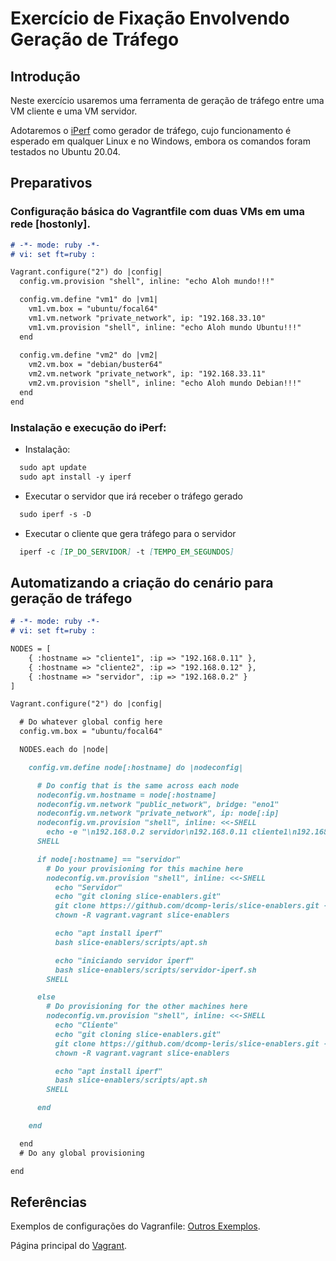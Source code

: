 # Exercício de Fixação Envolvendo Geração de Tráfego

## Introdução

Neste exercício usaremos uma ferramenta de geração de tráfego entre uma VM cliente e uma VM servidor.

Adotaremos o [iPerf](https://iperf.fr/) como gerador de tráfego, cujo funcionamento é esperado em qualquer Linux e no Windows, embora os comandos foram testados no Ubuntu 20.04.

## Preparativos

### Configuração básica do Vagrantfile com duas VMs em uma rede [hostonly].

```markdown
# -*- mode: ruby -*-
# vi: set ft=ruby :

Vagrant.configure("2") do |config|
  config.vm.provision "shell", inline: "echo Aloh mundo!!!"

  config.vm.define "vm1" do |vm1|
    vm1.vm.box = "ubuntu/focal64"
    vm1.vm.network "private_network", ip: "192.168.33.10" 
    vm1.vm.provision "shell", inline: "echo Aloh mundo Ubuntu!!!"
  end
  
  config.vm.define "vm2" do |vm2|
    vm2.vm.box = "debian/buster64"
    vm2.vm.network "private_network", ip: "192.168.33.11"
    vm2.vm.provision "shell", inline: "echo Aloh mundo Debian!!!"
  end 
end
```

### Instalação e execução do iPerf:

- Instalação: 
```markdown
  sudo apt update
  sudo apt install -y iperf
```
- Executar o servidor que irá receber o tráfego gerado
```markdown
  sudo iperf -s -D
```

- Executar o cliente que gera tráfego para o servidor
```markdown
  iperf -c [IP_DO_SERVIDOR] -t [TEMPO_EM_SEGUNDOS]
```

## Automatizando a criação do cenário para geração de tráfego

```markdown
# -*- mode: ruby -*-
# vi: set ft=ruby :

NODES = [
    { :hostname => "cliente1", :ip => "192.168.0.11" },
    { :hostname => "cliente2", :ip => "192.168.0.12" },
    { :hostname => "servidor", :ip => "192.168.0.2" }
]

Vagrant.configure("2") do |config|

  # Do whatever global config here
  config.vm.box = "ubuntu/focal64"

  NODES.each do |node|

    config.vm.define node[:hostname] do |nodeconfig|

      # Do config that is the same across each node
      nodeconfig.vm.hostname = node[:hostname]
      nodeconfig.vm.network "public_network", bridge: "eno1"
      nodeconfig.vm.network "private_network", ip: node[:ip]
      nodeconfig.vm.provision "shell", inline: <<-SHELL
        echo -e "\n192.168.0.2 servidor\n192.168.0.11 cliente1\n192.168.0.12 cliente2" | sudo tee -a /etc/hosts
      SHELL

      if node[:hostname] == "servidor"
        # Do your provisioning for this machine here
        nodeconfig.vm.provision "shell", inline: <<-SHELL
          echo "Servidor"
          echo "git cloning slice-enablers.git"
          git clone https://github.com/dcomp-leris/slice-enablers.git --quiet
          chown -R vagrant.vagrant slice-enablers

          echo "apt install iperf"
          bash slice-enablers/scripts/apt.sh

          echo "iniciando servidor iperf"
          bash slice-enablers/scripts/servidor-iperf.sh
        SHELL

      else
        # Do provisioning for the other machines here
        nodeconfig.vm.provision "shell", inline: <<-SHELL
          echo "Cliente"
          echo "git cloning slice-enablers.git"
          git clone https://github.com/dcomp-leris/slice-enablers.git --quiet
          chown -R vagrant.vagrant slice-enablers

          echo "apt install iperf"
          bash slice-enablers/scripts/apt.sh
        SHELL

      end

    end

  end
  # Do any global provisioning

end
```

## Referências

Exemplos de configurações do Vagranfile: [Outros Exemplos](../../Exemplos/index.md).

Página principal do [Vagrant](https://www.vagrantup.com).
